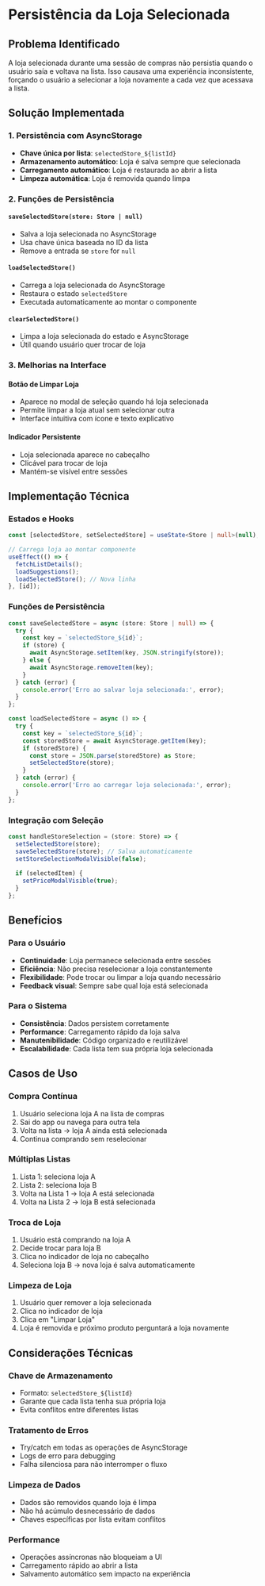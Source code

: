 # Persistência da Loja Selecionada

## Problema Identificado

A loja selecionada durante uma sessão de compras não persistia quando o usuário saía e voltava na lista. Isso causava uma experiência inconsistente, forçando o usuário a selecionar a loja novamente a cada vez que acessava a lista.

## Solução Implementada

### 1. Persistência com AsyncStorage
- **Chave única por lista**: `selectedStore_${listId}`
- **Armazenamento automático**: Loja é salva sempre que selecionada
- **Carregamento automático**: Loja é restaurada ao abrir a lista
- **Limpeza automática**: Loja é removida quando limpa

### 2. Funções de Persistência

#### `saveSelectedStore(store: Store | null)`
- Salva a loja selecionada no AsyncStorage
- Usa chave única baseada no ID da lista
- Remove a entrada se `store` for `null`

#### `loadSelectedStore()`
- Carrega a loja selecionada do AsyncStorage
- Restaura o estado `selectedStore`
- Executada automaticamente ao montar o componente

#### `clearSelectedStore()`
- Limpa a loja selecionada do estado e AsyncStorage
- Útil quando usuário quer trocar de loja

### 3. Melhorias na Interface

#### Botão de Limpar Loja
- Aparece no modal de seleção quando há loja selecionada
- Permite limpar a loja atual sem selecionar outra
- Interface intuitiva com ícone e texto explicativo

#### Indicador Persistente
- Loja selecionada aparece no cabeçalho
- Clicável para trocar de loja
- Mantém-se visível entre sessões

## Implementação Técnica

### Estados e Hooks
```typescript
const [selectedStore, setSelectedStore] = useState<Store | null>(null);

// Carrega loja ao montar componente
useEffect(() => {
  fetchListDetails();
  loadSuggestions();
  loadSelectedStore(); // Nova linha
}, [id]);
```

### Funções de Persistência
```typescript
const saveSelectedStore = async (store: Store | null) => {
  try {
    const key = `selectedStore_${id}`;
    if (store) {
      await AsyncStorage.setItem(key, JSON.stringify(store));
    } else {
      await AsyncStorage.removeItem(key);
    }
  } catch (error) {
    console.error('Erro ao salvar loja selecionada:', error);
  }
};

const loadSelectedStore = async () => {
  try {
    const key = `selectedStore_${id}`;
    const storedStore = await AsyncStorage.getItem(key);
    if (storedStore) {
      const store = JSON.parse(storedStore) as Store;
      setSelectedStore(store);
    }
  } catch (error) {
    console.error('Erro ao carregar loja selecionada:', error);
  }
};
```

### Integração com Seleção
```typescript
const handleStoreSelection = (store: Store) => {
  setSelectedStore(store);
  saveSelectedStore(store); // Salva automaticamente
  setStoreSelectionModalVisible(false);
  
  if (selectedItem) {
    setPriceModalVisible(true);
  }
};
```

## Benefícios

### Para o Usuário
- **Continuidade**: Loja permanece selecionada entre sessões
- **Eficiência**: Não precisa reselecionar a loja constantemente
- **Flexibilidade**: Pode trocar ou limpar a loja quando necessário
- **Feedback visual**: Sempre sabe qual loja está selecionada

### Para o Sistema
- **Consistência**: Dados persistem corretamente
- **Performance**: Carregamento rápido da loja salva
- **Manutenibilidade**: Código organizado e reutilizável
- **Escalabilidade**: Cada lista tem sua própria loja selecionada

## Casos de Uso

### Compra Contínua
1. Usuário seleciona loja A na lista de compras
2. Sai do app ou navega para outra tela
3. Volta na lista → loja A ainda está selecionada
4. Continua comprando sem reselecionar

### Múltiplas Listas
1. Lista 1: seleciona loja A
2. Lista 2: seleciona loja B
3. Volta na Lista 1 → loja A está selecionada
4. Volta na Lista 2 → loja B está selecionada

### Troca de Loja
1. Usuário está comprando na loja A
2. Decide trocar para loja B
3. Clica no indicador de loja no cabeçalho
4. Seleciona loja B → nova loja é salva automaticamente

### Limpeza de Loja
1. Usuário quer remover a loja selecionada
2. Clica no indicador de loja
3. Clica em "Limpar Loja"
4. Loja é removida e próximo produto perguntará a loja novamente

## Considerações Técnicas

### Chave de Armazenamento
- Formato: `selectedStore_${listId}`
- Garante que cada lista tenha sua própria loja
- Evita conflitos entre diferentes listas

### Tratamento de Erros
- Try/catch em todas as operações de AsyncStorage
- Logs de erro para debugging
- Falha silenciosa para não interromper o fluxo

### Limpeza de Dados
- Dados são removidos quando loja é limpa
- Não há acúmulo desnecessário de dados
- Chaves específicas por lista evitam conflitos

### Performance
- Operações assíncronas não bloqueiam a UI
- Carregamento rápido ao abrir a lista
- Salvamento automático sem impacto na experiência